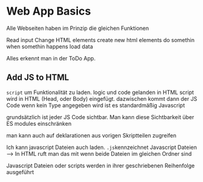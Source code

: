 # Web App Basics

Alle Webseiten haben im Prinzip die gleichen Funktionen

Read input
Change HTML elements
create new html elements
do somethin when somethin happens
load data

Alles erkennt man in der ToDo App.

## Add JS to HTML

`script` um Funktionalität zu laden. logic und code gelanden in HTML
script wird in HTML (Head, oder Body) eingefügt. dazwischen kommt dann der JS Code
wenn kein Type angegeben wird ist es standardmäßig Javascript

grundsätzlich ist jeder JS Code sichtbar. Man kann diese Sichtbarkeit über ES modules einschränken

man kann auch auf deklarationen aus vorigen Skriptteilen zugreifen

Ich kann javascript Dateien auch laden. `.js`kennzeichnet Javascript Dateien --> In HTML ruft man das mit <script src="script.js"></script> wenn beide Dateien im gleichen Ordner sind

Javascript Dateien oder scripts werden in ihrer geschriebenen Reihenfolge ausgeführt



